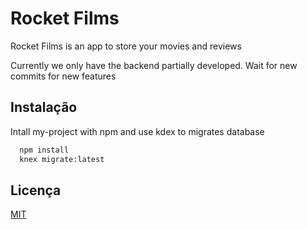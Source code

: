 # Rocket Films

Rocket Films is an app to store your movies and reviews

Currently we only have the backend partially developed. Wait for new commits for new features


## Instalação

Intall my-project with npm and use kdex to migrates database

```bash
  npm install 
  knex migrate:latest
```
    
## Licença

[MIT](https://choosealicense.com/licenses/mit/)